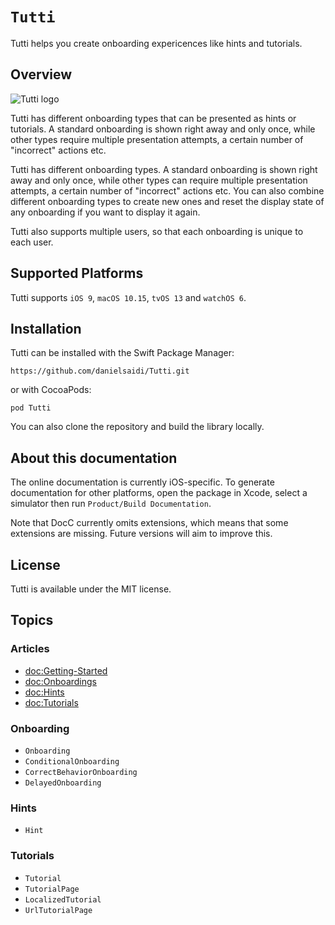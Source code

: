 # ``Tutti``

Tutti helps you create onboarding expericences like hints and tutorials.



## Overview

![Tutti logo](Logo.png)

Tutti has different onboarding types that can be presented as hints or tutorials. A standard onboarding is shown right away and only once, while other types require multiple presentation attempts, a certain number of "incorrect" actions etc. 

Tutti has different onboarding types. A standard onboarding is shown right away and only once, while other types can require multiple presentation attempts, a certain number of "incorrect" actions etc. You can also combine different onboarding types to create new ones and reset the display state of any onboarding if you want to display it again. 

Tutti also supports multiple users, so that each onboarding is unique to each user.



## Supported Platforms

Tutti supports `iOS 9`, `macOS 10.15`, `tvOS 13` and `watchOS 6`.



## Installation

Tutti can be installed with the Swift Package Manager:

```
https://github.com/danielsaidi/Tutti.git
```

or with CocoaPods:

```
pod Tutti
```

You can also clone the repository and build the library locally.


## About this documentation

The online documentation is currently iOS-specific. To generate documentation for other platforms, open the package in Xcode, select a simulator then run `Product/Build Documentation`.

Note that DocC currently omits extensions, which means that some extensions are missing. Future versions will aim to improve this.



## License

Tutti is available under the MIT license.



## Topics

### Articles

- <doc:Getting-Started>
- <doc:Onboardings>
- <doc:Hints>
- <doc:Tutorials>

### Onboarding

- ``Onboarding``
- ``ConditionalOnboarding``
- ``CorrectBehaviorOnboarding``
- ``DelayedOnboarding``

### Hints

- ``Hint``

### Tutorials

- ``Tutorial``
- ``TutorialPage``
- ``LocalizedTutorial``
- ``UrlTutorialPage``
